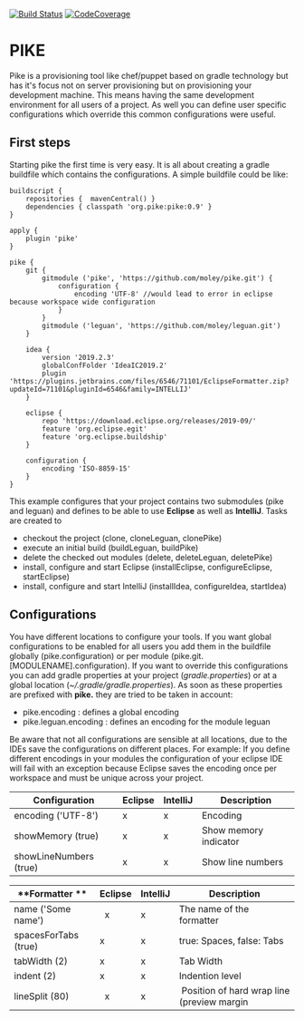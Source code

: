 [![Build Status](https://travis-ci.org/moley/pike.svg?branch=master)](https://travis-ci.org/moley/pike)
[![CodeCoverage](https://codecov.io/gh/moley/pike/branch/master/graph/badge.svg)](https://codecov.io/gh/moley/pike)


PIKE
====

Pike is a provisioning tool like chef/puppet based on gradle technology but has it's focus not on 
server provisioning but on provisioning your development machine. This means having the same 
development environment for all users of a project. As well you can define user specific 
configurations which override this common configurations were useful. 

## First steps 

Starting pike the first time is very easy. It is all about creating a gradle buildfile which 
contains the configurations. A simple buildfile could be like: 
```
buildscript {
    repositories {  mavenCentral() }
    dependencies { classpath 'org.pike:pike:0.9' }
}

apply {
    plugin 'pike'
}

pike {
    git {
        gitmodule ('pike', 'https://github.com/moley/pike.git') {
            configuration {
                encoding 'UTF-8' //would lead to error in eclipse because workspace wide configuration  
            }
        }
        gitmodule ('leguan', 'https://github.com/moley/leguan.git')
    }

    idea {
        version '2019.2.3'
        globalConfFolder 'IdeaIC2019.2'
        plugin 'https://plugins.jetbrains.com/files/6546/71101/EclipseFormatter.zip?updateId=71101&pluginId=6546&family=INTELLIJ'
    }

    eclipse {
        repo 'https://download.eclipse.org/releases/2019-09/'
        feature 'org.eclipse.egit'
        feature 'org.eclipse.buildship'
    }

    configuration {
        encoding 'ISO-8859-15'
    }
}
```
This example configures that your project contains two submodules (pike and leguan) and
defines to be able to use **Eclipse** as well as **IntelliJ**. Tasks are created to 
* checkout the project (clone, cloneLeguan, clonePike)
* execute an initial build (buildLeguan, buildPike)
* delete the checked out modules (delete, deleteLeguan, deletePike)
* install, configure and start Eclipse (installEclipse, configureEclipse, startEclipse)
* install, configure and start IntelliJ (installIdea, configureIdea, startIdea)

## Configurations

You have different locations to configure your tools. If you want global configurations to be enabled 
for all users you add them in the buildfile globally (pike.configuration)
or per module (pike.git.[MODULENAME].configuration). 
If you want to override this configurations you can add gradle properties at your project (*gradle.properties*) 
or at a global location (*~/.gradle/gradle.properties*). As soon as these properties are prefixed with **pike.** they 
are tried to be taken in account: 
* pike.encoding : defines a global encoding
* pike.leguan.encoding : defines an encoding for the module leguan

Be aware that not all configurations are sensible at all locations, due to the IDEs save the configurations on different 
places. For example: If you define different encodings in your modules the configuration of your eclipse IDE will fail 
with an exception because Eclipse saves the encoding once per workspace and must be unique across your project.

| **Configuration**       | **Eclipse**  | **IntelliJ**   |  Description           |
|-------------------------|--------------|------------|----------------------------|
| encoding ('UTF-8')      |      x       |     x      | Encoding                   |
| showMemory (true)       |      x       |     x      | Show memory indicator      |
| showLineNumbers (true)  |      x       |     x      | Show line numbers          |


| **Formatter    **       | **Eclipse**  | **IntelliJ**    |   Description         |
|-------------------------|--------------|------------|----------------------------|
| name ('Some name')      |      x       |     x      | The name of the formatter  |
| spacesForTabs (true)    |      x       |     x      | true: Spaces, false: Tabs  |
| tabWidth (2)            |      x       |     x      | Tab Width                  |
| indent (2)              |      x       |     x      | Indention level            |
| lineSplit (80)          |      x       |     x      | Position of hard wrap line (preview margin |




